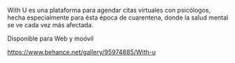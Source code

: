 With U es una plataforma para agendar citas virtuales con psicólogos, hecha especialmente para ésta época de cuarentena, donde la salud mental se ve cada vez más afectada.

Disponible para Web y moóvil

https://www.behance.net/gallery/95974885/With-u
